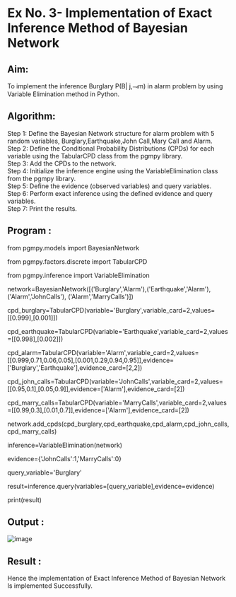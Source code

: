 # Ex No. 3- Implementation of Exact Inference Method of Bayesian Network

## Aim:
To implement the inference Burglary P(B| j,⥗m) in alarm problem by using Variable Elimination method in Python.

## Algorithm:

Step 1: Define the Bayesian Network structure for alarm problem with 5 random 
             variables, Burglary,Earthquake,John Call,Mary Call and Alarm.<br>
Step 2: Define the Conditional Probability Distributions (CPDs) for each variable 
            using the TabularCPD class from the pgmpy library.<br>
Step 3: Add the CPDs to the network.<br>
Step 4: Initialize the inference engine using the VariableElimination class from 
             the pgmpy library.<br>
Step 5: Define the evidence (observed variables) and query variables.<br>
Step 6: Perform exact inference using the defined evidence and query variables.<br>
Step 7: Print the results.<br>

## Program :
from pgmpy.models import BayesianNetwork

from pgmpy.factors.discrete import TabularCPD

from pgmpy.inference import VariableElimination

network=BayesianNetwork([('Burglary','Alarm'),('Earthquake','Alarm'),
                          ('Alarm','JohnCalls'),
                         ('Alarm','MarryCalls')])
                         
cpd_burglary=TabularCPD(variable='Burglary',variable_card=2,values=[[0.999],[0.001]])

cpd_earthquake=TabularCPD(variable='Earthquake',variable_card=2,values=[[0.998],[0.002]])

cpd_alarm=TabularCPD(variable='Alarm',variable_card=2,values=[[0.999,0.71,0.06,0.05],[0.001,0.29,0.94,0.95]],evidence=['Burglary','Earthquake'],evidence_card=[2,2])

cpd_john_calls=TabularCPD(variable='JohnCalls',variable_card=2,values=[[0.95,0.1],[0.05,0.9]],evidence=['Alarm'],evidence_card=[2])

cpd_marry_calls=TabularCPD(variable='MarryCalls',variable_card=2,values=[[0.99,0.3],[0.01,0.7]],evidence=['Alarm'],evidence_card=[2])

network.add_cpds(cpd_burglary,cpd_earthquake,cpd_alarm,cpd_john_calls,cpd_marry_calls)

inference=VariableElimination(network)

evidence={'JohnCalls':1,'MarryCalls':0}

query_variable='Burglary'

result=inference.query(variables=[query_variable],evidence=evidence)

print(result)


## Output :

![image](https://github.com/D-I-V-Y-A-S/Ex-No.-3--Implementation-of-Exact-Inference-Method-of-Bayesian-Network/assets/141506417/c962efa7-12b1-4861-9455-3e9c1ffe417c)

## Result :  
Hence the implementation of Exact Inference Method of Bayesian Network Is implemented Successfully.


